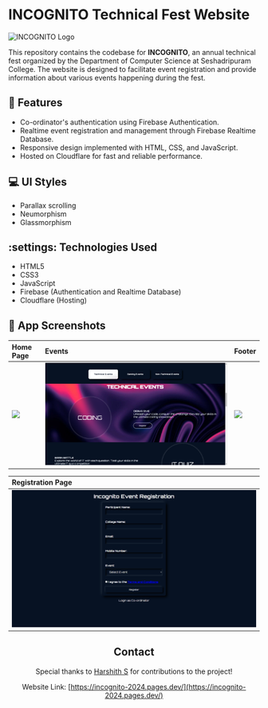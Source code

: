 # INCOGNITO Technical Fest Website

![INCOGNITO Logo](screenshots/home_page.png.png)

This repository contains the codebase for **INCOGNITO**, an annual technical fest organized by the Department of Computer Science at Seshadripuram College. The website is designed to facilitate event registration and provide information about various events happening during the fest.

## :rocket: Features

- Co-ordinator's authentication using Firebase Authentication.
- Realtime event registration and management through Firebase Realtime Database.
- Responsive design implemented with HTML, CSS, and JavaScript.
- Hosted on Cloudflare for fast and reliable performance.

## :computer: UI Styles

- Parallax scrolling
- Neumorphism
- Glassmorphism

## :settings: Technologies Used

- HTML5
- CSS3
- JavaScript
- Firebase (Authentication and Realtime Database)
- Cloudflare (Hosting)

## :movie_camera: App Screenshots
<div align="center">
 
| Home Page | Events | Footer |
| :---         |     :---      |          :--- |
| <img src="screenshots/home_page.png.png" width="auto" height="auto" />  | <img src="screenshots/events.png" width="auto" height="auto" />    | <img src="footer.png" width="auto" height="auto" />    |

| Registration Page | 
| :---         | 
|  <img src="screenshots/registration.png" width="auto" height="auto" /> |

## Contact

Special thanks to [Harshith S](https://github.com/https://github.com/harshith8899) for contributions to the project!

Website Link: [https://incognito-2024.pages.dev/](https://incognito-2024.pages.dev/)

